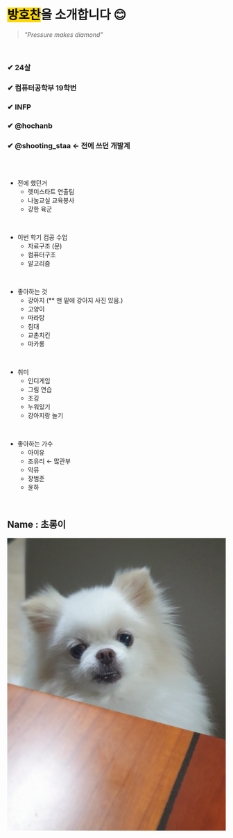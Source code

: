 <span style= "background-color:gold; color : black">방호찬</span>을 소개합니다 😊
=====================

> _"Pressure makes diamond"_

<br>

### ✔ 24살
### ✔ 컴퓨터공학부 19학번
### ✔ INFP
### ✔ @hochanb
### ✔ @shooting_staa <- 전에 쓰던 개발계


<br>
<br>

+ 전에 했던거
    - 렛미스타트 연출팀 
    - 나눔교실 교육봉사
    - 강한 육군

<br>

+ 이번 학기 컴공 수업
    - 자료구조 (문)
    - 컴퓨터구조
    - 알고리즘



<br>



+ 좋아하는 것
    - 강아지 (** 맨 밑에 강아지 사진 있음.)
    - 고양이
    - 마라탕
    - 침대
    - 교촌치킨
    - 마카롱
    
<br>

+ 취미
    - 인디게임
    - 그림 연습
    - 조깅
    - 누워있기
    - 강아지랑 놀기

<br>

+ 좋아하는 가수
    - 아이유
    - 조유리 ← 많관부
    - 악뮤
    - 장범준
    - 윤하



<br>

## Name : 초롱이
![](hochan/chorong.jpg)
